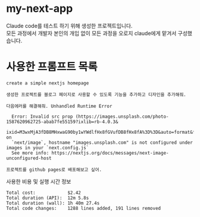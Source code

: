 # my-next-app

Claude code를 테스트 하기 위해 생성한 프로젝트입니다.  
모든 과정에서 개발자 본인의 개입 없이 모든 과정을 오로지 claude에게 맡겨서 구성했습니다.

# 사용한 프롬프트 목록

```
create a simple nextjs homepage
```

```
생성한 프로젝트를 블로그 페이지로 사용할 수 있도록 기능을 추가하고 디자인을 추가해줘.
```

```
다음에러를 해결해줘. Unhandled Runtime Error

  Error: Invalid src prop (https://images.unsplash.com/photo-1587620962725-abab7fe55159?ixlib=rb-4.0.3&
  ixid=M3wxMjA3fDB8MHxwaG90by1wYWdlfHx8fGVufDB8fHx8fA%3D%3D&auto=format&fit=crop&w=1000&q=80) on
  `next/image`, hostname "images.unsplash.com" is not configured under images in your `next.config.js`
  See more info: https://nextjs.org/docs/messages/next-image-unconfigured-host
```

```
프로젝트를 github pages로 배포해보고 싶어.
```

사용한 비용 및 실행 시간 정보
```
Total cost:            $2.42
Total duration (API):  12m 5.8s
Total duration (wall): 1h 40m 27.4s
Total code changes:    1288 lines added, 191 lines removed
```
